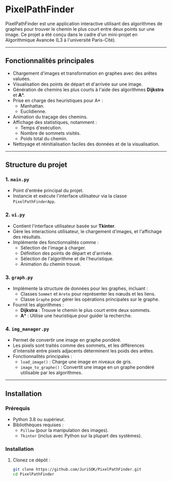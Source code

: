 # PixelPathFinder

PixelPathFinder est une application interactive utilisant des algorithmes de graphes pour trouver le chemin le plus court entre deux points sur une image. Ce projet a été conçu dans le cadre d'un mini-projet en Algorithmique Avancée (L3 à l'université Paris-Cité).

---

## Fonctionnalités principales

- Chargement d'images et transformation en graphes avec des arêtes valuées.
- Visualisation des points de départ et d'arrivée sur une image.
- Génération de chemins les plus courts à l'aide des algorithmes **Dijkstra** et **A***.
- Prise en charge des heuristiques pour A* :
  - Manhattan.
  - Euclidienne.
- Animation du traçage des chemins.
- Affichage des statistiques, notamment :
  - Temps d'exécution.
  - Nombre de sommets visités.
  - Poids total du chemin.
- Nettoyage et réinitialisation faciles des données et de la visualisation.

---

## Structure du projet

### 1. `main.py`
- Point d'entrée principal du projet.
- Instancie et exécute l'interface utilisateur via la classe `PixelPathFinderApp`.

### 2. `ui.py`
- Contient l'interface utilisateur basée sur **Tkinter**.
- Gère les interactions utilisateur, le chargement d'images, et l'affichage des résultats.
- Implémente des fonctionnalités comme :
  - Sélection de l'image à charger.
  - Définition des points de départ et d'arrivée.
  - Sélection de l'algorithme et de l'heuristique.
  - Animation du chemin trouvé.

### 3. `graph.py`
- Implémente la structure de données pour les graphes, incluant :
  - Classes `Sommet` et `Arete` pour représenter les nœuds et les liens.
  - Classe `Graphe` pour gérer les opérations principales sur le graphe.
- Fournit les algorithmes :
  - **Dijkstra** : Trouve le chemin le plus court entre deux sommets.
  - **A*** : Utilise une heuristique pour guider la recherche.

### 4. `img_manager.py`
- Permet de convertir une image en graphe pondéré.
- Les pixels sont traités comme des sommets, et les différences d'intensité entre pixels adjacents déterminent les poids des arêtes.
- Fonctionnalités principales :
  - `load_image()` : Charge une image en niveaux de gris.
  - `image_to_graphe()` : Convertit une image en un graphe pondéré utilisable par les algorithmes.

---

## Installation

### Prérequis

- Python 3.8 ou supérieur.
- Bibliothèques requises :
  - `Pillow` (pour la manipulation des images).
  - `Tkinter` (inclus avec Python sur la plupart des systèmes).

### Installation

1. Clonez ce dépôt :
   ```bash
   git clone https://github.com/JuriSOK/PixelPathFinder.git
   cd PixelPathFinder
